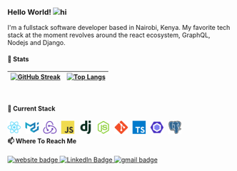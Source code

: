 
### Hello World! <img src="https://media.giphy.com/media/hvRJCLFzcasrR4ia7z/giphy.gif" alt="hi" width="30px"/>

I'm a fullstack software developer based in Nairobi, Kenya. My favorite tech stack at the moment revolves around the react ecosystem, GraphQL, Nodejs and Django.
#### 🌱 Stats

| [![GitHub Streak](https://github-readme-streak-stats.herokuapp.com?user=w-mbugua&theme=algolia&hide_border=true&fire=ffee58)](https://git.io/streak-stats)     | [![Top Langs](https://github-readme-stats.vercel.app/api/top-langs/?username=w-mbugua&layout=compact&card_width=400&langs_count=6&theme=algolia)](https://github.com/anuraghazra/github-readme-stats) |
| ----------- | ----------- |

<br />

####  💬 Current Stack

<div>
  <img src="https://github.com/devicons/devicon/blob/master/icons/react/react-original.svg" title="React" alt="React" width="30" height="30" align="left" style="padding-right:10px;"/>&nbsp;
  <img src="https://github.com/devicons/devicon/blob/master/icons/materialui/materialui-original.svg" title="Material UI" alt="Material UI" width="30" height="30" align="left" style="padding-right:10px;"/>&nbsp;
  <img src="https://github.com/devicons/devicon/blob/master/icons/redux/redux-original.svg" title="Redux" alt="Redux " width="30" height="30" align="left" style="padding-right:10px;"/>&nbsp;
  <img src="https://github.com/devicons/devicon/blob/master/icons/javascript/javascript-original.svg" title="JavaScript" alt="JavaScript" width="30" height="30" align="left" style="padding-right:10px;"/>&nbsp;
  <img src="https://github.com/devicons/devicon/blob/master/icons/django/django-plain.svg" title="Django" alt="Django" width="30" height="30" align="left" style="padding-right:10px;" /> &nbsp;
  <img src="https://github.com/devicons/devicon/blob/master/icons/nodejs/nodejs-original.svg" title="NodeJS" alt="NodeJS" width="30" height="30" align="left" style="padding-right:10px;"/>&nbsp;
  <img src="https://github.com/devicons/devicon/blob/master/icons/git/git-original.svg" title="Git" **alt="Git" width="30" height="30" align="left" style="padding-right:10px;"/> &nbsp;  <img src="https://github.com/devicons/devicon/blob/master/icons/typescript/typescript-original.svg" title="Typescript" **alt="Typescript" width="30" height="30" align="left" style="padding-right:10px;"/> &nbsp;
  <img src="https://github.com/devicons/devicon/blob/master/icons/eslint/eslint-original.svg" title="ESLint" **alt="ESLint" width="30" height="30" align="left" style="padding-right:10px;"/> &nbsp;
  <img src="https://github.com/devicons/devicon/blob/master/icons/postgresql/postgresql-original.svg" title="Postgresql" **alt="Postgresql"width="30" height="30" align="left" style="padding-right:10px;"/> 
</div>

####  📫 Where To Reach Me
<div id="badges">
  <a href="#">
    <img src="https://img.shields.io/badge/-website-8B89CC?style=for-the-badge&logo=Google-Chrome&logoColor=white" alt="website badge"/>
  </a>
  <a href="https://www.linkedin.com/in/wacumbugua/">
    <img src="https://img.shields.io/badge/-linkedin-blue?style=for-the-badge&logo=linkedin&logoColor=white" alt="LinkedIn Badge"/>
  </a>
  <a href="mailto:wacumbugua@gmail.com">
    <img src="https://img.shields.io/badge/-gmail-D14836?style=for-the-badge&logo=gmail&logoColor=white" alt="gmail badge"/>
  </a>
</div>


       
